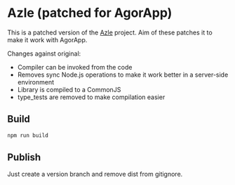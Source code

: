 # Azle (patched for AgorApp)

This is a patched version of the [Azle](https://github.com/demergent-labs/azle) project. Aim of these patches it to make it work with AgorApp.

Changes against original:

-   Compiler can be invoked from the code
-   Removes sync Node.js operations to make it work better in a server-side environment
-   Library is compiled to a CommonJS
-   type_tests are removed to make compilation easier

## Build

```bash
npm run build
```

## Publish

Just create a version branch and remove dist from gitignore.
